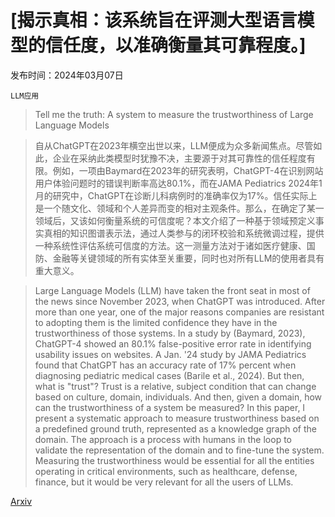 # [揭示真相：该系统旨在评测大型语言模型的信任度，以准确衡量其可靠程度。]

发布时间：2024年03月07日

`LLM应用`

> Tell me the truth: A system to measure the trustworthiness of Large Language Models

> 自从ChatGPT在2023年横空出世以来，LLM便成为众多新闻焦点。尽管如此，企业在采纳此类模型时犹豫不决，主要源于对其可靠性的信任程度有限。例如，一项由Baymard在2023年的研究表明，ChatGPT-4在识别网站用户体验问题时的错误判断率高达80.1%，而在JAMA Pediatrics 2024年1月的研究中，ChatGPT在诊断儿科病例时的准确率仅为17%。信任实际上是一个随文化、领域和个人差异而变的相对主观条件。那么，在确定了某一领域后，又该如何衡量系统的可信度呢？本文介绍了一种基于领域预定义事实真相的知识图谱表示法，通过人类参与的闭环校验和系统微调过程，提供一种系统性评估系统可信度的方法。这一测量方法对于诸如医疗健康、国防、金融等关键领域的所有实体至关重要，同时也对所有LLM的使用者具有重大意义。

> Large Language Models (LLM) have taken the front seat in most of the news since November 2023, when ChatGPT was introduced. After more than one year, one of the major reasons companies are resistant to adopting them is the limited confidence they have in the trustworthiness of those systems. In a study by (Baymard, 2023), ChatGPT-4 showed an 80.1% false-positive error rate in identifying usability issues on websites. A Jan. '24 study by JAMA Pediatrics found that ChatGPT has an accuracy rate of 17% percent when diagnosing pediatric medical cases (Barile et al., 2024). But then, what is "trust"? Trust is a relative, subject condition that can change based on culture, domain, individuals. And then, given a domain, how can the trustworthiness of a system be measured? In this paper, I present a systematic approach to measure trustworthiness based on a predefined ground truth, represented as a knowledge graph of the domain. The approach is a process with humans in the loop to validate the representation of the domain and to fine-tune the system.
  Measuring the trustworthiness would be essential for all the entities operating in critical environments, such as healthcare, defense, finance, but it would be very relevant for all the users of LLMs.

[Arxiv](https://arxiv.org/abs/2403.04964)